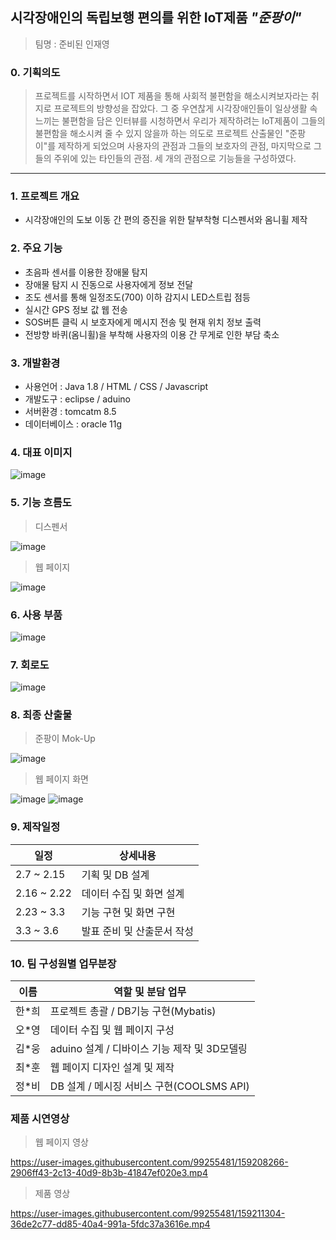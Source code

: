 ##  시각장애인의 독립보행 편의를 위한 IoT제품  _"준팡이"_

 > 팀명 : 준비된 인재영


### 0. 기획의도
  > 프로젝트를 시작하면서 IOT 제품을 통해 사회적 불편함을 해소시켜보자라는 취지로 프로젝트의 방향성을 잡았다. 
  > 그 중 우연찮게 시각장애인들이 일상생활 속 느끼는 불편함을 담은 인터뷰를 시청하면서 우리가 제작하려는 IoT제품이 그들의 불편함을 해소시켜 줄 수 있지 않을까 하는 의도로 
  > 프로젝트 산출물인 "준팡이"를 제작하게 되었으며 
  > 사용자의 관점과 그들의 보호자의 관점, 마지막으로 그들의 주위에 있는 타인들의 관점. 
  > 세 개의 관점으로 기능들을 구성하였다. 

---------------------

### 1. 프로젝트 개요
  - 시각장애인의 도보 이동 간 편의 증진을 위한 탈부착형 디스펜서와 옴니휠 제작
  
  
### 2. 주요 기능

  - 초음파 센서를 이용한 장애물 탐지
  - 장애물 탐지 시 진동으로 사용자에게 정보 전달
  - 조도 센서를 통해 일정조도(700) 이하 감지시 LED스트립 점등
  - 실시간 GPS 정보 값 웹 전송
  - SOS버튼 클릭 시 보호자에게 메시지 전송 및 현재 위치 정보 출력
  - 전방향 바퀴(옴니휠)을 부착해 사용자의 이용 간 무게로 인한 부담 축소
 
 
 ### 3. 개발환경
 
  - 사용언어 : Java 1.8 / HTML / CSS / Javascript
  - 개발도구 : eclipse / aduino
  - 서버환경 : tomcatm 8.5
  - 데이터베이스 : oracle 11g



 ### 4. 대표 이미지
 
 ![image](https://user-images.githubusercontent.com/99255481/158326598-5c66694e-0f68-4daa-9ce0-df32bab6dbed.png)
 ### 5. 기능 흐름도
  
  > 디스펜서

![image](https://user-images.githubusercontent.com/99255481/158327219-132e087a-6f62-485c-ba4e-32b6aaf47c21.png)

  > 웹 페이지
  
![image](https://user-images.githubusercontent.com/99255481/158327117-5f09084a-ff9b-450a-9576-51cb30ec61fc.png)


### 6. 사용 부품
![image](https://user-images.githubusercontent.com/99255481/158327431-0d0d8078-9ac1-477d-b91b-118a04e28bb5.png)


### 7. 회로도


![image](https://user-images.githubusercontent.com/99255481/158327472-02205ce2-bf8a-4cad-a143-3826dec04863.png)

### 8. 최종 산출물

  > 준팡이 Mok-Up

![image](https://user-images.githubusercontent.com/99255481/158327528-0096be2c-3439-45f5-bed2-b37631341133.png)


  > 웹 페이지 화면

![image](https://user-images.githubusercontent.com/99255481/158327596-12a9d3c6-eff4-45c9-953d-6ee12509fafd.png)
![image](https://user-images.githubusercontent.com/99255481/158327640-9dfc3452-5179-4100-8e97-c847948e88d5.png)


### 9. 제작일정

|일정|상세내용|
|---|------|
|2.7 ~ 2.15|기획 및 DB 설계|
|2.16 ~ 2.22|데이터 수집 및 화면 설계|
|2.23 ~ 3.3|기능 구현 및 화면 구현|
|3.3 ~ 3.6|발표 준비 및 산출문서 작성|

### 10. 팀 구성원별 업무분장
|이름|역할 및 분담 업무|
|---|------|
|한*희|프로젝트 총괄 / DB기능 구현(Mybatis)|
|오*영|데이터 수집 및 웹 페이지 구성 |
|김*웅|aduino 설계 / 디바이스 기능 제작 및 3D모델링|
|최*훈|웹 페이지 디자인 설계 및 제작 |
|정*비|DB 설계 / 메시징 서비스 구현(COOLSMS API)|


### 제품 시연영상
 
  > 웹 페이지 영상


https://user-images.githubusercontent.com/99255481/159208266-2906ff43-2c13-40d9-8b3b-41847ef020e3.mp4


  > 제품 영상
  
 

https://user-images.githubusercontent.com/99255481/159211304-36de2c77-dd85-40a4-991a-5fdc37a3616e.mp4




